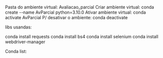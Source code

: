 
Pasta do ambiente virtual: Avaliacao_parcial
Criar ambiente virtual: conda create --name AvParcial python=3.10.0
Ativar ambiente virtual: conda activate AvParcial
P/ desativar o ambiente: conda deactivate


libs usandas:

conda install requests
conda install bs4
conda install selenium
conda install webdriver-manager

Conda list: